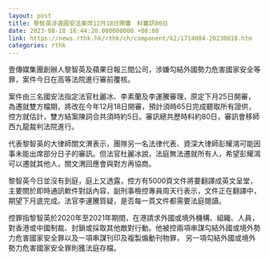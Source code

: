 ```yaml
---
layout: post
title: 黎智英涉違國安法案改12月18日開審　料審訊80日
date: 2023-08-18 16:44:20.000000000 +08:00
link: https://news.rthk.hk/rthk/ch/component/k2/1714084-20230818.htm
categories: rthk
---
```


壹傳媒集團創辦人黎智英及蘋果日報三間公司，涉嫌勾結外國勢力危害國家安全等罪，案件今日在高等法院進行審前覆核。

案件由三名國安法指定法官杜麗冰、李素蘭及李運騰審理，原定下月25日開審，為遷就雙方檔期，將改在今年12月18日開審，預計須時65日完成聽取所有證供，控方就估計，雙方結案陳詞合共須時約5日。審訊總共歷時料約80日，審訊會移師西九龍裁判法院進行。

代表黎智英的大律師關文渭表示，團隊另一名法律代表、資深大律師彭耀鴻可能因事未能出席部分日子的審訊。但法官杜麗冰說，法庭無法遷就所有人，希望彭耀鴻可以遷就其他人，關文渭回應會與對方再協商。

黎智英今日並沒有到庭，庭上又透露，控方有5000頁文件將要翻譯成英文呈堂，主要關於即時通訊軟件對話內容，副刑事檢控專員周天行表示，文件正在翻譯中，期望下月底完成。法官李運騰質疑，是否每一頁文件都需要法庭閱讀。

控罪指黎智英於2020年至2021年期間，在港請求外國或境外機構、組織、人員，對香港或中國制裁、封鎖或採取其他敵對行動。他被控兩項串謀勾結外國或境外勢力危害國家安全罪以及一項串謀刊印及複製煽動刊物罪， 另一項勾結外國或境外勢力危害國家安全罪則獲法庭存檔。
